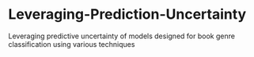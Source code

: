 # Leveraging-Prediction-Uncertainty
Leveraging predictive uncertainty of models designed for book genre classification using various techniques
